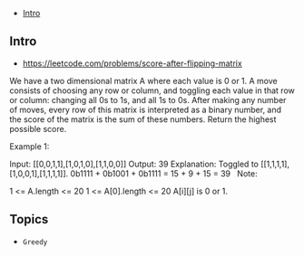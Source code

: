 - [Intro](#intro)

## Intro

- https://leetcode.com/problems/score-after-flipping-matrix

We have a two dimensional matrix A where each value is 0 or 1.
A move consists of choosing any row or column, and toggling each value in that row or column: changing all 0s to 1s, and all 1s to 0s.
After making any number of moves, every row of this matrix is interpreted as a binary number, and the score of the matrix is the sum of these numbers.
Return the highest possible score.
 



Example 1:

Input: [[0,0,1,1],[1,0,1,0],[1,1,0,0]]
Output: 39
Explanation:
Toggled to [[1,1,1,1],[1,0,0,1],[1,1,1,1]].
0b1111 + 0b1001 + 0b1111 = 15 + 9 + 15 = 39
 
Note:

1 <= A.length <= 20
1 <= A[0].length <= 20
A[i][j] is 0 or 1.




## Topics

- `Greedy`



